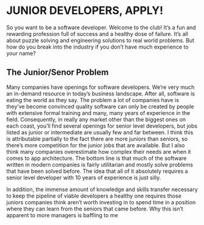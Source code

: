 # JUNIOR DEVELOPERS, APPLY!

So you want to be a software developer. Welcome to the club! It’s a fun and rewarding profession full of success and a healthy dose of failure. It’s all about puzzle solving and engineering solutions to real world problems. But how do you break into the industry if you don’t have much experience to your name?

## The Junior/Senor Problem

Many companies have openings for software developers. We’re very much an in-demand resource in today’s business landscape. After all, software is eating the world as they say. The problem a lot of companies have is they’ve become convinced quality software can only be created by people with extensive formal training and many, many years of experience in the field. Consequently, in really any market other than the biggest ones on each coast, you’ll find several openings for senior level developers, but jobs listed as junior or intermediate are usually few and far between. I think this is attributable partially to the fact there are more juniors than seniors, so there’s more competition for the junior jobs that are available. But I also think many companies overestimate how complex their needs are when it comes to app architecture. The bottom line is that much of the software written in modern companies is fairly utilitarian and mostly solve problems that have been solved before. The idea that all of it absolutely requires a senior level developer with 10 years of experience is just silly.

In addition, the immense amount of knowledge and skills transfer necessary to keep the pipeline of viable developers a healthy one requires those juniors companies think aren’t worth investing in to spend time in a position where they can learn from the seniors that came before. Why this isn’t apparent to more managers is baffling to me